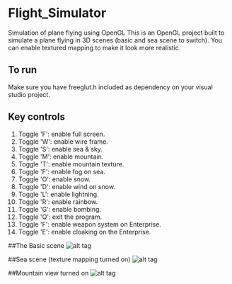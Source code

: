 # Flight_Simulator
Simulation of plane flying using OpenGL
This is an OpenGL project built to simulate a plane flying in 3D scenes (basic and 
sea scene to switch). You can enable textured mapping to make it look more realistic. 

## To run
Make sure you have freeglut.h included as dependency on your visual studio project.

## Key controls
1. Toggle 'F': enable full screen.
2. Toggle 'W': enable wire frame.
3. Toggle 'S': enable sea & sky.
4. Toggle 'M': enable mountain. 
5. Toggle 'T': enable mountain texture. 
6. Toggle 'F': enable fog on sea. 
7. Toggle 'O': enable snow. 
8. Toggle 'D': enable wind on snow. 
9. Toggle 'L': enable lightning.
10. Toggle 'R': enable rainbow.
11. Toggle 'G': enable bombing.
12. Toggle 'Q': exit the program.
13. Toggle 'F': enable weapon system on Enterprise. 
14. Toggle 'E': enable cloaking on the Enterprise.

##The Basic scene
![alt tag](http://res.cloudinary.com/zihaow/image/upload/v1481069938/1_ry0bny.png)

##Sea scene (texture mapping turned on)
![alt tag](http://res.cloudinary.com/zihaow/image/upload/v1481069939/2_ln2iuo.png)

##Mountain view turned on
![alt tag](http://res.cloudinary.com/zihaow/image/upload/v1481069939/3_uspw2l.png)

